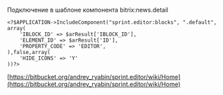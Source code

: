 Подключение в шаблоне компонента bitrix:news.detail

```
<?$APPLICATION->IncludeComponent("sprint.editor:blocks", ".default", array(
    'IBLOCK_ID' => $arResult['IBLOCK_ID'],
    'ELEMENT_ID' => $arResult['ID'],
    'PROPERTY_CODE' => 'EDITOR',
),false,array(
    'HIDE_ICONS' => 'Y'
))?>

```



[https://bitbucket.org/andrey_ryabin/sprint.editor/wiki/Home](https://bitbucket.org/andrey_ryabin/sprint.editor/wiki/Home)